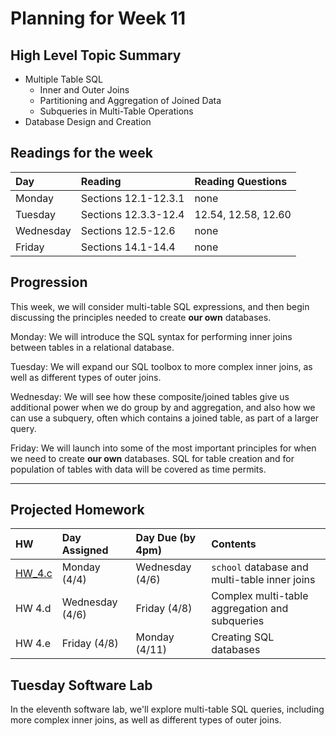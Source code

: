 # Planning for Week 11

## High Level Topic Summary

  - Multiple Table SQL
      - Inner and Outer Joins
      - Partitioning and Aggregation of Joined Data
      - Subqueries in Multi-Table Operations
  - Database Design and Creation

## Readings for the week

Day        | Reading      | Reading Questions
:--------- |:-------------|:----------------------------------
Monday     | Sections 12.1-12.3.1 | none
Tuesday    | Sections 12.3.3-12.4 | 12.54, 12.58, 12.60
Wednesday  | Sections 12.5-12.6   | none
Friday     | Sections 14.1-14.4   | none

## Progression

This week, we will consider multi-table SQL expressions, and then begin discussing the principles needed to create **our own** databases. 

Monday: We will introduce the SQL syntax for performing inner joins between tables in a relational database.

Tuesday: We will expand our SQL toolbox to more complex inner joins, as well as different types of outer joins.

Wednesday: We will see how these composite/joined tables give us additional power when we do group by and aggregation, and also how we can use a subquery, often which contains a joined table, as part of a larger query.

Friday: We will launch into some of the most important principles for when we need to create **our own** databases.  SQL for table creation and for population of tables with data will be covered as time permits.

---

## Projected Homework

HW | Day Assigned  | Day Due (by 4pm) | Contents
:--|:--------|:--------|:------------
[HW_4.c](../hw/HW_4.c/README.md) | Monday (4/4) | Wednesday (4/6) | `school` database and multi-table inner joins
HW 4.d | Wednesday (4/6) | Friday (4/8) | Complex multi-table aggregation and subqueries
HW 4.e | Friday (4/8) | Monday (4/11) | Creating SQL databases

## Tuesday Software Lab

In the eleventh software lab, we'll explore multi-table SQL queries, including more complex inner joins, as well as different types of outer joins.